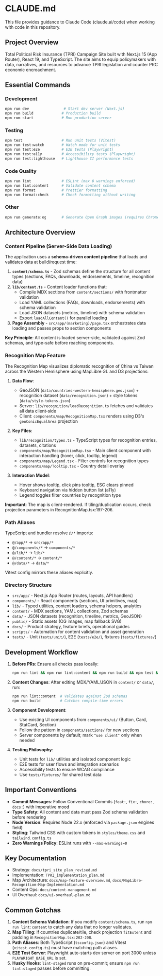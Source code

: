 # CLAUDE.md

This file provides guidance to Claude Code (claude.ai/code) when working with code in this repository.

## Project Overview

Total Political Risk Insurance (TPRI) Campaign Site built with Next.js 15 (App Router), React 19, and TypeScript. The site aims to equip policymakers with data, narratives, and resources to advance TPRI legislation and counter PRC economic encroachment.

## Essential Commands

### Development

```bash
npm run dev                # Start dev server (Next.js)
npm run build             # Production build
npm run start             # Run production server
```

### Testing

```bash
npm test                  # Run unit tests (Vitest)
npm run test:watch        # Watch mode for unit tests
npm run test:e2e          # E2E tests (Playwright)
npm run test:a11y         # Accessibility tests (Playwright)
npm run test:lighthouse   # Lighthouse CI performance tests
```

### Code Quality

```bash
npm run lint              # ESLint (max 0 warnings enforced)
npm run lint:content      # Validate content schema
npm run format            # Prettier formatting
npm run format:check      # Check formatting without writing
```

### Other

```bash
npm run generate:og       # Generate Open Graph images (requires Chrome)
```

## Architecture Overview

### Content Pipeline (Server-Side Data Loading)

The application uses a **schema-driven content pipeline** that loads and validates data at build/request time:

1. **`content/schema.ts`** - Zod schemas define the structure for all content types (sections, FAQs, downloads, endorsements, timeline, recognition data)
2. **`lib/content.ts`** - Content loader functions that:
   - Compile MDX sections from `content/sections/` with frontmatter validation
   - Load YAML collections (FAQs, downloads, endorsements) with schema validation
   - Load JSON datasets (metrics, timeline) with schema validation
   - Export `loadAllContent()` for parallel loading
3. **Page Assembly** - `src/app/(marketing)/page.tsx` orchestrates data loading and passes props to section components

**Key Principle**: All content is loaded server-side, validated against Zod schemas, and type-safe before reaching components.

### Recognition Map Feature

The Recognition Map visualizes diplomatic recognition of China vs Taiwan across the Western Hemisphere using MapLibre GL and D3 projections:

1. **Data Flow**:
   - GeoJSON (`data/countries-western-hemisphere.geo.json`) + recognition dataset (`data/recognition.json`) + style tokens (`data/style-tokens.json`)
   - Server: `lib/recognition/loadRecognition.ts` fetches and validates all data client-side
   - Client: `components/map/RecognitionMap.tsx` renders using D3's `geoConicEqualArea` projection

2. **Key Files**:
   - `lib/recognition/types.ts` - TypeScript types for recognition entries, datasets, citations
   - `components/map/RecognitionMap.tsx` - Main client component with interaction handling (hover, click, tooltip, legend)
   - `components/map/Legend.tsx` - Filter controls for recognition types
   - `components/map/Tooltip.tsx` - Country detail overlay

3. **Interaction Model**:
   - Hover shows tooltip, click pins tooltip, ESC clears pinned
   - Keyboard navigation via hidden button list (a11y)
   - Legend toggles filter countries by recognition type

**Important**: The map is client-rendered. If tiling/duplication occurs, check projection parameters in RecognitionMap.tsx:197-206.

### Path Aliases

TypeScript and bundler resolve `@/*` imports:

- `@/app/*` → `src/app/*`
- `@/components/*` → `components/*`
- `@/lib/*` → `lib/*`
- `@/content/*` → `content/*`
- `@/data/*` → `data/*`

Vitest config mirrors these aliases explicitly.

### Directory Structure

- `src/app/` - Next.js App Router (routes, layouts, API handlers)
- `components/` - React components (sections, UI primitives, map)
- `lib/` - Typed utilities, content loaders, schema helpers, analytics
- `content/` - MDX sections, YAML collections, Zod schemas
- `data/` - JSON datasets (recognition, timeline, metrics, GeoJSON)
- `public/` - Static assets (OG images, map fallback SVG)
- `docs/` - Product strategy, feature briefs, operational guides
- `scripts/` - Automation for content validation and asset generation
- `tests/` - Unit (`tests/unit/`), E2E (`tests/e2e/`), fixtures (`tests/fixtures/`)

## Development Workflow

1. **Before PRs**: Ensure all checks pass locally:

   ```bash
   npm run lint && npm run lint:content && npm run build && npm test && npm run test:e2e && npm run test:a11y
   ```

2. **Content Changes**: After editing MDX/YAML/JSON in `content/` or `data/`, run:

   ```bash
   npm run lint:content  # Validates against Zod schemas
   npm run build         # Catches compile-time errors
   ```

3. **Component Development**:
   - Use existing UI components from `components/ui/` (Button, Card, StatCard, Section)
   - Follow the pattern in `components/sections/` for new sections
   - Server components by default; mark `"use client"` only when needed

4. **Testing Philosophy**:
   - Unit tests for `lib/` utilities and isolated component logic
   - E2E tests for user flows and integration scenarios
   - Accessibility tests to ensure WCAG compliance
   - Use `tests/fixtures/` for shared test data

## Important Conventions

- **Commit Messages**: Follow Conventional Commits (`feat:`, `fix:`, `chore:`, `docs:`) with imperative mood
- **Type Safety**: All content and data must pass Zod schema validation before rendering
- **Node Version**: Requires Node 22.x (enforced via `package.json` engines field)
- **Styling**: Tailwind CSS with custom tokens in `styles/theme.css` and `tailwind.config.ts`
- **Zero Warnings Policy**: ESLint runs with `--max-warnings=0`

## Key Documentation

- Strategy: `docs/tpri_site_plan_revised.md`
- Implementation: `TPRI_implementation_plan.md`
- Map Architecture: `docs/map-feature-overview.md`, `docs/MapLibre-Recognition-Map-Implementation.md`
- Content Ops: `docs/content-management.md`
- UI Overhaul: `docs/ui-overhaul-plan.md`

## Common Gotchas

1. **Content Schema Validation**: If you modify `content/schema.ts`, run `npm run lint:content` to catch any data that no longer validates.
2. **Map Tiling**: If countries duplicate/tile, check projection `fitExtent` and padding in `RecognitionMap.tsx:202-208`.
3. **Path Aliases**: Both TypeScript (`tsconfig.json`) and Vitest (`vitest.config.ts`) must have matching path aliases.
4. **E2E Test Server**: Playwright auto-starts dev server on port 3000 unless `PLAYWRIGHT_BASE_URL` is set.
5. **Husky Hooks**: `lint-staged` runs on pre-commit; ensure `npm run lint:staged` passes before committing.
